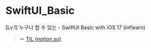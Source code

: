 # SwiftUI_Basic

[Lv.1] 누구나 할 수 있는 - SwiftUI Basic with iOS 17 (inflearn)
> ✏ [TIL (notion.so)](https://www.notion.so/seungyooooong/Lv-1-SwiftUI-Basic-with-iOS-17-90e92feea38943a0b71c3ab471f1ba04)

